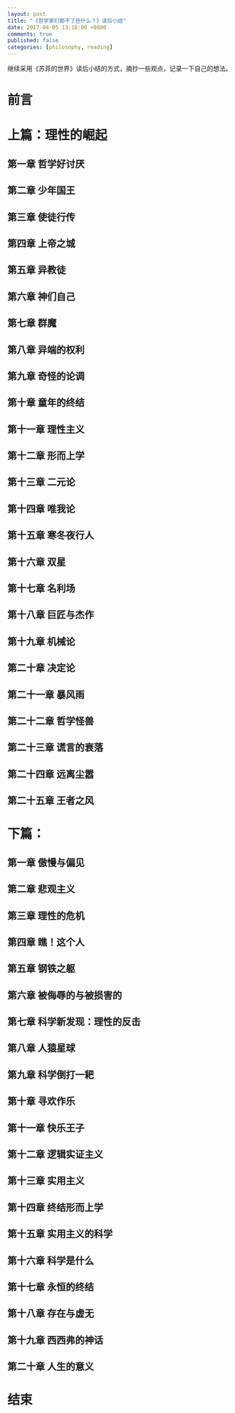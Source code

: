 ```yaml
---
layout: post
title: "《哲学家们都干了些什么？》读后小结"
date: 2017-04-05 13:18:00 +0800
comments: true
published: false
categories: [philosophy, reading]
---
```



继续采用《苏菲的世界》读后小结的方式，摘抄一些观点，记录一下自己的想法。

<!-- more -->

# 前言

# 上篇：理性的崛起

## 第一章 哲学好讨厌
## 第二章 少年国王
## 第三章 使徒行传
## 第四章 上帝之城
## 第五章 异教徒
## 第六章 神们自己
## 第七章 群魔
## 第八章 异端的权利
## 第九章 奇怪的论调
## 第十章 童年的终结
## 第十一章 理性主义
## 第十二章 形而上学
## 第十三章 二元论
## 第十四章 唯我论
## 第十五章 寒冬夜行人
## 第十六章 双星
## 第十七章 名利场
## 第十八章 巨匠与杰作
## 第十九章 机械论
## 第二十章 决定论
## 第二十一章 暴风雨
## 第二十二章 哲学怪兽
## 第二十三章 谎言的衰落
## 第二十四章 远离尘嚣
## 第二十五章 王者之风

# 下篇：

## 第一章 傲慢与偏见
## 第二章 悲观主义
## 第三章 理性的危机
## 第四章 瞧！这个人
## 第五章 钢铁之躯
## 第六章 被侮辱的与被损害的
## 第七章 科学新发现：理性的反击
## 第八章 人猿星球
## 第九章 科学倒打一耙
## 第十章 寻欢作乐
## 第十一章 快乐王子
## 第十二章 逻辑实证主义
## 第十三章 实用主义
## 第十四章 终结形而上学
## 第十五章 实用主义的科学
## 第十六章 科学是什么
## 第十七章 永恒的终结
## 第十八章 存在与虚无
## 第十九章 西西弗的神话
## 第二十章 人生的意义

# 结束


